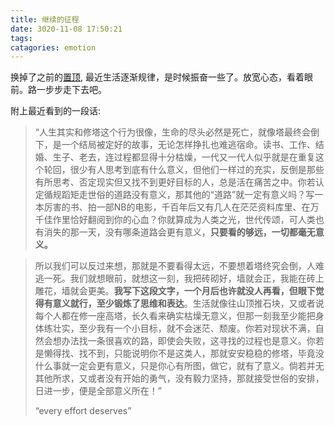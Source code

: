 ```yaml
---
title: 继续的征程
date: 3020-11-08 17:50:21
tags:
catagories: emotion
---
```


换掉了之前的[置顶](2020/08/06/helloworld), 最近生活逐渐规律，是时候振奋一些了。放宽心态，看着眼前。路一步步走下去吧。

附上最近看到的一段话:
> “人生其实和修塔这个行为很像，生命的尽头必然是死亡，就像塔最终会倒下，是一个结局被定好的故事，无论怎样挣扎也难逃宿命。读书、工作、结婚、生子、老去，连过程都显得十分枯燥，一代又一代人似乎就是在重复这个轮回，很少有人思考到底有什么意义，但他们一样过的充实，反倒是那些有所思考、否定现实但又找不到更好目标的人，总是活在痛苦之中。你若认定循规蹈矩走世俗的道路没有意义，那其他的“道路”就一定有意义吗？写一本厉害的书、拍一部NB的电影，千百年后又有几人在茫茫资料库里、在万千佳作里恰好翻阅到你的心血？你就算成为人类之光，世代传颂，可人类也有消失的那一天，没有哪条道路会更有意义，**只要看的够远，一切都毫无意义。**

> 所以我们可以反过来想，那就是不要看得太远，不要想着塔终究会倒，人难逃一死。我们就想眼前，就想这一刻，我把砖砌好，墙就会正，我能在砖上雕花，墙就会更美。**我写下这段文字，一个月后也许就没人再看，但眼下觉得有意义就行，至少锻炼了思维和表达**。生活就像往山顶推石块，又或者说每个人都在修一座高塔，长久看来确实枯燥无意义，但那一刻我至少能把身体练壮实，至少我有一个小目标，就不会迷茫、颓废。你若对现状不满，自然会想办法找一条很喜欢的路，即使会失败，这寻找的过程也是意义。你若是懒得找、找不到，只能说明你不是这类人，那就安安稳稳的修塔，毕竟没什么事就一定会更有意义，只是你心有所图，做它，就有了意义。倘若并无其他所求，又或者没有开始的勇气，没有毅力坚持，那就接受世俗的安排，日进一步，便是全部意义所在！”
> 
>“every effort deserves”

